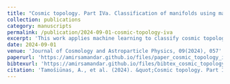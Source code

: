 ```yaml
---
title: "Cosmic topology. Part IVa. Classification of manifolds using machine learning: a case study with small toroidal universes"
collection: publications
category: manuscripts
permalink: /publication/2024-09-01-cosmic-topology-iva
excerpt: 'This work applies machine learning to classify cosmic topologies, focusing on small toroidal universes as a case study.'
date: 2024-09-01
venue: 'Journal of Cosmology and Astroparticle Physics, 09(2024), 057'
paperurl: 'https://amirsamandar.github.io/files/paper_cosmic_topology_iva.pdf'
bibtexurl: 'https://amirsamandar.github.io/files/bibtex_cosmic_topology_iva.bib'
citation: 'Tamošiūnas, A., et al. (2024). &quot;Cosmic topology. Part IVa. Classification of manifolds using machine learning: a case study with small toroidal universes.&quot; <i>Journal of Cosmology and Astroparticle Physics</i>. 09(2024), 057.'
---
```


